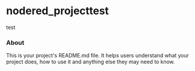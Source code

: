 nodered_projecttest
===================

test

### About

This is your project's README.md file. It helps users understand what your
project does, how to use it and anything else they may need to know.